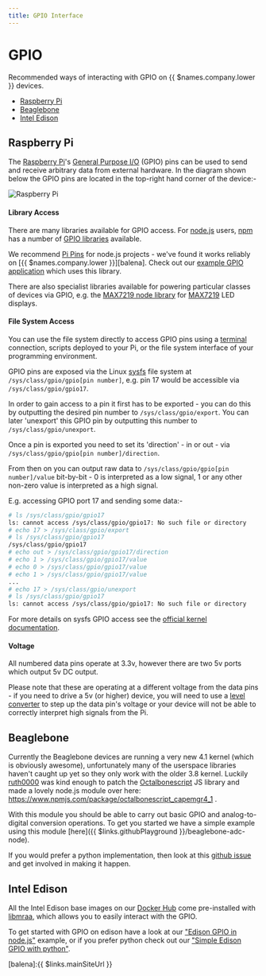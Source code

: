 ```yaml
---
title: GPIO Interface
---
```


# GPIO

Recommended ways of interacting with GPIO on {{ $names.company.lower }} devices.

* [Raspberry Pi](/hardware/gpio#raspberry-pi)
* [Beaglebone](/hardware/gpio#beaglebone)
* [Intel Edison](/hardware/gpio#intel-edison)

## Raspberry Pi

The [Raspberry Pi][rpi]'s [General Purpose I/O][gpio] (GPIO) pins can be used to send and receive arbitrary data from external hardware. In the diagram shown below the GPIO pins are located in the top-right hand corner of the device:-

![Raspberry Pi](/img/rpi.svg)

#### Library Access

There are many libraries available for GPIO access. For [node.js][node] users, [npm][npm] has a number of [GPIO libraries][npm-gpio] available.

We recommend [Pi Pins][pi-pins] for node.js projects - we've found it works reliably on [{{ $names.company.lower }}][balena]. Check out our [example GPIO application][example-gpio-app] which uses this library.

There are also specialist libraries available for powering particular classes of devices via GPIO, e.g. the [MAX7219 node library][max7219] for [MAX7219][max7219] LED displays.

#### File System Access

You can use the file system directly to access GPIO pins using a [terminal][terminal] connection, scripts deployed to your Pi, or the file system interface of your programming environment.

GPIO pins are exposed via the Linux [sysfs][sysfs] file system at `/sys/class/gpio/gpio[pin number]`, e.g. pin 17 would be accessible via `/sys/class/gpio/gpio17`.

In order to gain access to a pin it first has to be exported - you can do this by outputting the desired pin number to `/sys/class/gpio/export`. You can later 'unexport' this GPIO pin by outputting this number to `/sys/class/gpio/unexport`.

Once a pin is exported you need to set its 'direction' - in or out - via `/sys/class/gpio/gpio[pin number]/direction`.

From then on you can output raw data to `/sys/class/gpio/gpio[pin number]/value` bit-by-bit - 0 is interpreted as a low signal, 1 or any other non-zero value is interpreted as a high signal.

E.g. accessing GPIO port 17 and sending some data:-

```Bash
# ls /sys/class/gpio/gpio17
ls: cannot access /sys/class/gpio/gpio17: No such file or directory
# echo 17 > /sys/class/gpio/export
# ls /sys/class/gpio/gpio17
/sys/class/gpio/gpio17
# echo out > /sys/class/gpio/gpio17/direction
# echo 1 > /sys/class/gpio/gpio17/value
# echo 0 > /sys/class/gpio/gpio17/value
# echo 1 > /sys/class/gpio/gpio17/value
...
# echo 17 > /sys/class/gpio/unexport
# ls /sys/class/gpio/gpio17
ls: cannot access /sys/class/gpio/gpio17: No such file or directory
```

For more details on sysfs GPIO access see the [official kernel documentation][kernel-gpio].

<!-- ### Pin Layout

GPIO pin numberings are listed below for all released models of the Raspberry Pi:-

__Note:__ The tables below assume your Pi is orientated as shown in the diagram above - the SD card should be at the top of the Pi and the ethernet port at the bottom. GND refers to ground pins.

__Note:__ If you have a 26-pin device, it's almost certainly a Raspberry Pi B rev2.

### Raspberry Pi B Rev 1

| Left |Right|
|------|-----|
| 3.3v | 5v  |
| 0    | 5v  |
| 1    | GND |
| 4    | 14  | (IMPORTANT: GPIO4 unavailable)
| GND  | 15  |
| 17   | 18  |
| 21   | GND |
| 22   | 23  |
| 3.3v | 24  |
| 10   | GND |
| 9    | 25  |
| 11   | 8   |
| GND  | 7   |

### Raspberry Pi A/B Rev 2

| Left |Right|
|------|-----|
| 3.3v | 5v  |
| 2    | 5v  |
| 3    | GND |
| 4    | 14  | (IMPORTANT: GPIO4 unavailable)
| GND  | 15  |
| 17   | 18  |
| 27   | GND |
| 22   | 23  |
| 3.3v | 24  |
| 10   | GND |
| 9    | 25  |
| 11   | 8   |
| GND  | 7   |

### Raspberry Pi B+ / Raspberry Pi 2

| Left |Right|
|------|-----|
| 3.3v | 5v  |
| 2    | 5v  |
| 3    | GND |
| 4    | 14  | (IMPORTANT: GPIO4 unavailable)
| GND  | 15  |
| 17   | 18  |
| 27   | GND |
| 22   | 23  |
| 3.3v | 24  |
| 10   | GND |
| 9    | 25  |
| 11   | 8   |
| GND  | 7   |
| ---  | --- |
| 5    | GND | (IMPORTANT: GPIO5 unavailable)
| 6    | 12  |
| 13   | GND |
| 19   | 16  |
| 26   | 20  |
| GND  | 21  |

__Note:__ The '---' pins between GND/7 and 5/GND are reserved for ID EEPROM and should not be used for GPIO ([reference][eeprom-diag]) -->

#### Voltage

All numbered data pins operate at 3.3v, however there are two 5v ports which output 5v DC output.

Please note that these are operating at a different voltage from the data pins - if you need to drive a 5v (or higher) device, you will need to use a [level converter][level-converter] to step up the data pin's voltage or your device will not be able to correctly interpret high signals from the Pi.

## Beaglebone

Currently the Beaglebone devices are running a very new 4.1 kernel (which is obviously awesome), unfortunately many of the userspace libraries haven't caught up yet so they only work with the older 3.8 kernel. Luckily [ruth0000](https://github.com/ruth0000) was kind enough to patch the [Octalbonescript](https://github.com/theoctal/octalbonescript) JS library and made a lovely node.js module over here: https://www.npmjs.com/package/octalbonescript_capemgr4_1 .

With this module you should be able to carry out basic GPIO and analog-to-digital conversion operations. To get you started we have a simple example using this module [here]({{ $links.githubPlayground }}/beaglebone-adc-node).

If you would prefer a python implementation, then look at this [github issue](https://github.com/adafruit/adafruit-beaglebone-io-python/issues/80#issuecomment-163073883) and get involved in making it happen.

## Intel Edison

All the Intel Edison base images on our [Docker Hub][edison-base-image-link] come pre-installed with [libmraa](https://github.com/intel-iot-devkit/mraa), which allows you to easily interact with the GPIO.

To get started with GPIO on edison have a look at our ["Edison GPIO in node.js"](https://github.com/shaunmulligan/edison-blink-node.git) example, or if you prefer python check out our ["Simple Edison GPIO with python"](https://github.com/shaunmulligan/hello-python-edison).

[edison-base-image-link]:https://hub.docker.com/search/?q=resin%2Fedison&page=1&isAutomated=0&isOfficial=0&starCount=0&pullCount=0
[terminal]:/runtime/terminal

[balena]:{{ $links.mainSiteUrl }}

[rpi]:https://www.raspberrypi.org/
[node]:https://nodejs.org/
[npm]:https://www.npmjs.org/
[npm-gpio]:https://www.npmjs.org/search?q=gpio
[max7219]:https://www.analog.com/en/products/max7219.html

[gpio]:https://en.wikipedia.org/wiki/General-purpose_input/output
[sysfs]:https://en.wikipedia.org/wiki/Sysfs
[level-converter]:https://www.sparkfun.com/products/12009
[kernel-gpio]:https://www.kernel.org/doc/Documentation/gpio/sysfs.txt
[max7219]:https://github.com/victorporof/MAX7219.js
[eeprom-diag]:https://www.raspberrypi.org/wp-content/uploads/2014/04/bplus-gpio.png
[pi-pins]:https://www.npmjs.org/package/pi-pins
[example-gpio-app]:https://github.com/shaunmulligan/basic-gpio
